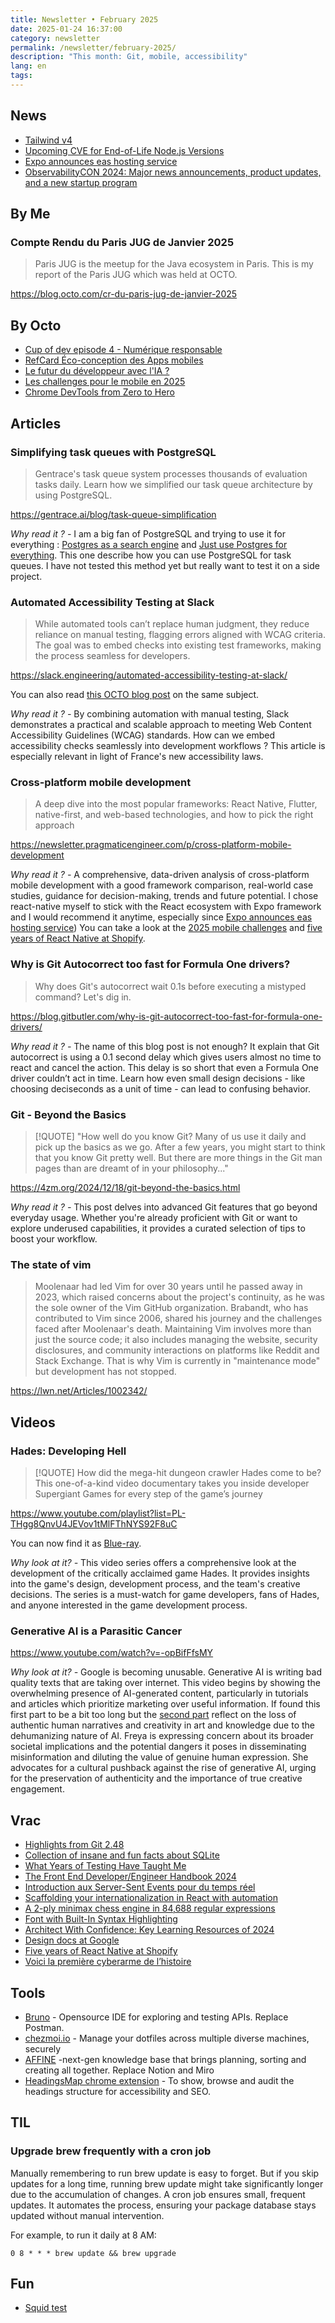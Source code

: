 ```yaml
---
title: Newsletter • February 2025
date: 2025-01-24 16:37:00
category: newsletter
permalink: /newsletter/february-2025/
description: "This month: Git, mobile, accessibility"
lang: en
tags: 
---
```



## News

- [Tailwind v4](https://tailwindcss.com/blog/tailwindcss-v4)
- [Upcoming CVE for End-of-Life Node.js Versions](https://nodejs.org/en/blog/vulnerability/upcoming-cve-for-eol-versions)
- [Expo announces eas hosting service](https://expo.dev/blog/expo-announces-eas-hosting-service)
- [ObservabilityCON 2024: Major news announcements, product updates, and a new startup program](https://grafana.com/blog/2024/09/24/observabilitycon-2024-announcements/)

## By Me

### Compte Rendu du Paris JUG de Janvier 2025

>Paris JUG is the meetup for the Java ecosystem in Paris.
>This is my report of the Paris JUG which was held at OCTO.

https://blog.octo.com/cr-du-paris-jug-de-janvier-2025


## By Octo

- [Cup of dev episode 4 - Numérique responsable](linktr.ee/CupOfDev)
- [RefCard Éco-conception des Apps mobiles](https://publication.octo.com/fr/telechargement-refcard-%C3%A9co-conception-des-apps-mobile)
- [Le futur du développeur avec l'IA ?](https://blog.octo.com/le-futur-du-developpeur-avec-l'ia)
- [Les challenges pour le mobile en 2025](https://blog.octo.com/les-nouveautes-mobile-2025)
- [Chrome DevTools from Zero to Hero](https://www.youtube.com/@developersgroupdijon3650)

## Articles

### Simplifying task queues with PostgreSQL

>Gentrace's task queue system processes thousands of evaluation tasks daily. Learn how we simplified our task queue architecture by using PostgreSQL.

https://gentrace.ai/blog/task-queue-simplification

*Why read it ? -* I am a big fan of PostgreSQL and trying to use it for everything : [Postgres as a search engine](https://www.loiclefloch.fr/newsletter/august-2024/#Postgres-as-a-search-engine) and [Just use Postgres for everything](https://www.loiclefloch.fr/newsletter/july-2024/#Just-use-postgres-for-everything). This one describe how you can use PostgreSQL for task queues. I have not tested this method yet but really want to test it on a side project.

### Automated Accessibility Testing at Slack

>While automated tools can’t replace human judgment, they reduce reliance on manual testing, flagging errors aligned with WCAG criteria. The goal was to embed checks into existing test frameworks, making the process seamless for developers.

https://slack.engineering/automated-accessibility-testing-at-slack/

You can also read [this OCTO blog post](https://blog.octo.com/integrer-l'accessibilite-dans-les-tests-automatises-de-votre-front-1) on the same subject.

*Why read it ? -* By combining automation with manual testing, Slack demonstrates a practical and scalable approach to meeting Web Content Accessibility Guidelines (WCAG) standards. How can we embed accessibility checks seamlessly into development workflows ?
This article is especially relevant in light of France's new accessibility laws.

### Cross-platform mobile development

>A deep dive into the most popular frameworks: React Native, Flutter, native-first, and web-based technologies, and how to pick the right approach

https://newsletter.pragmaticengineer.com/p/cross-platform-mobile-development

*Why read it ? -* A comprehensive, data-driven analysis of cross-platform mobile development with a good framework comparison, real-world case studies, guidance for decision-making, trends and future potential.
I chose react-native myself to stick with the React ecosystem with Expo framework and I would recommend it anytime, especially since [Expo announces eas hosting service](https://expo.dev/blog/expo-announces-eas-hosting-service))
You can take a look at the [2025 mobile challenges](https://blog.octo.com/les-nouveautes-mobile-2025) and [five years of React Native at Shopify](https://shopify.engineering/five-years-of-react-native-at-shopify).

### Why is Git Autocorrect too fast for Formula One drivers?

>Why does Git's autocorrect wait 0.1s before executing a mistyped command? Let's dig in.

https://blog.gitbutler.com/why-is-git-autocorrect-too-fast-for-formula-one-drivers/

*Why read it ? -* The name of this blog post is not enough? It explain that Git autocorrect is using a 0.1 second delay which gives users almost no time to react and cancel the action. This delay is so short that even a Formula One driver couldn’t act in time. Learn how even small design decisions - like choosing deciseconds as a unit of time - can lead to confusing behavior.

### Git - Beyond the Basics

>[!QUOTE]
>"How well do you know Git? Many of us use it daily and pick up the basics as we go. After a few years, you might start to think that you know Git pretty well. But there are more things in the Git man pages than are dreamt of in your philosophy..."

https://4zm.org/2024/12/18/git-beyond-the-basics.html

*Why read it ? -* This post delves into advanced Git features that go beyond everyday usage. Whether you're already proficient with Git or want to explore underused capabilities, it provides a curated selection of tips to boost your workflow.

### The state of vim

>Moolenaar had led Vim for over 30 years until he passed away in 2023, which raised concerns about the project's continuity, as he was the sole owner of the Vim GitHub organization.
>Brabandt, who has contributed to Vim since 2006, shared his journey and the challenges faced after Moolenaar's death.
>Maintaining Vim involves more than just the source code; it also includes managing the website, security disclosures, and community interactions on platforms like Reddit and Stack Exchange. That is why Vim is currently in "maintenance mode" but development has not stopped.

https://lwn.net/Articles/1002342/


## Videos

### Hades: Developing Hell

>[!QUOTE]
>How did the mega-hit dungeon crawler Hades come to be?
>This one-of-a-kind video documentary takes you inside developer Supergiant Games for every step of the game’s journey

https://www.youtube.com/playlist?list=PL-THgg8QnvU4JEVov1tMlFThNYS92F8uC

You can now find it as [Blue-ray](https://www.fangamer.com/products/hades-documentary-blu-ray).

*Why look at it? -* This video series offers a comprehensive look at the development of the critically acclaimed game Hades. 
It provides insights into the game's design, development process, and the team's creative decisions. 
The series is a must-watch for game developers, fans of Hades, and anyone interested in the game development process.


### Generative AI is a Parasitic Cancer

https://www.youtube.com/watch?v=-opBifFfsMY

*Why look at it? -* Google is becoming unusable. Generative AI is writing bad quality texts that are taking over internet. 
This video begins by showing the overwhelming presence of AI-generated content, particularly in tutorials and articles which prioritize marketing over useful information.
If found this first part to be a bit too long but the [second part](https://www.youtube.com/watch?v=-opBifFfsMY&t=2081s) reflect on the loss of authentic human narratives and creativity in art and knowledge due to the dehumanizing nature of AI.
Freya is expressing concern about its broader societal implications and the potential dangers it poses in disseminating misinformation and diluting the value of genuine human expression. 
She advocates for a cultural pushback against the rise of generative AI, urging for the preservation of authenticity and the importance of true creative engagement.


## Vrac

- [Highlights from Git 2.48](https://github.blog/open-source/git/highlights-from-git-2-48/)
- [Collection of insane and fun facts about SQLite](https://avi.im/blag/2024/sqlite-facts/)
- [What Years of Testing Have Taught Me](https://newsletter.fractionalarchitect.io/p/44-from-my-diary-what-years-of-testing)
- [The Front End Developer/Engineer Handbook 2024](https://frontendmasters.com/guides/front-end-handbook/2024/)
- [Introduction aux Server-Sent Events pour du temps réel](https://romainlanz.com/articles/introduction-aux-server-sent-events-pour-du-temps-reel)
- [Scaffolding your internationalization in React with automation](https://lingual.dev/blog/automating-your-react-internationalization/)
- [A 2-ply minimax chess engine in 84,688 regular expressions](https://nicholas.carlini.com/writing/2025/regex-chess.html)
- [Font with Built-In Syntax Highlighting](https://blog.glyphdrawing.club/font-with-built-in-syntax-highlighting/)
- [Architect With Confidence: Key Learning Resources of 2024](https://newsletter.fractionalarchitect.io/p/42-architect-with-confidence-key)
- [Design docs at Google](https://www.industrialempathy.com/posts/design-docs-at-google/)
- [Five years of React Native at Shopify](https://shopify.engineering/five-years-of-react-native-at-shopify)
- [Voici la première cyberarme de l’histoire](https://www.youtube.com/watch?v=gXtp6C-3JKo)

## Tools

- [Bruno](https://github.com/usebruno/bruno) - Opensource IDE for exploring and testing APIs. Replace Postman.
- [chezmoi.io](https://www.chezmoi.io/) - Manage your dotfiles across multiple diverse machines, securely
- [AFFINE](https://github.com/toeverything/AFFiNE) -next-gen knowledge base that brings planning, sorting and creating all together. Replace Notion and Miro
- [HeadingsMap chrome extension](https://chromewebstore.google.com/detail/headingsmap/flbjommegcjonpdmenkdiocclhjacmbi) - To show, browse and audit the headings structure for accessibility and SEO.

## TIL

### Upgrade brew frequently with a cron job

Manually remembering to run brew update is easy to forget.
But if you skip updates for a long time, running brew update might take significantly longer due to the accumulation of changes. 
A cron job ensures small, frequent updates. It automates the process, ensuring your package database stays updated without manual intervention.

For example, to run it daily at 8 AM:

`0 8 * * * brew update && brew upgrade`

## Fun

- [Squid test](https://poomang.com/en/t/squid_test)
